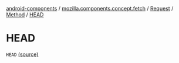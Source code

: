 [android-components](../../../index.md) / [mozilla.components.concept.fetch](../../index.md) / [Request](../index.md) / [Method](index.md) / [HEAD](./-h-e-a-d.md)

# HEAD

`HEAD` [(source)](https://github.com/mozilla-mobile/android-components/blob/master/components/concept/fetch/src/main/java/mozilla/components/concept/fetch/Request.kt#L118)
